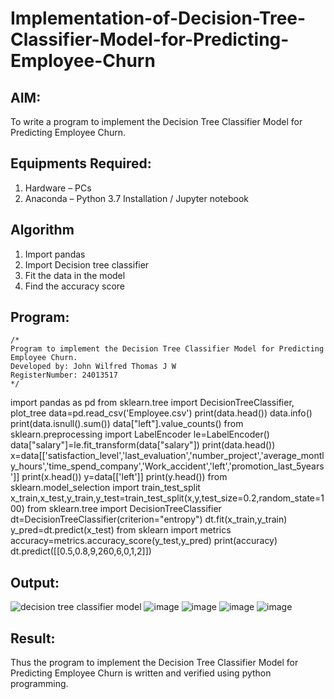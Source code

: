 # Implementation-of-Decision-Tree-Classifier-Model-for-Predicting-Employee-Churn

## AIM:
To write a program to implement the Decision Tree Classifier Model for Predicting Employee Churn.

## Equipments Required:
1. Hardware – PCs
2. Anaconda – Python 3.7 Installation / Jupyter notebook

## Algorithm
1. Import pandas
2. Import Decision tree classifier
3. Fit the data in the model
4. Find the accuracy score

## Program:
```
/*
Program to implement the Decision Tree Classifier Model for Predicting Employee Churn.
Developed by: John Wilfred Thomas J W
RegisterNumber: 24013517
*/
```
import pandas as pd
from sklearn.tree import DecisionTreeClassifier, plot_tree
data=pd.read_csv('Employee.csv')
print(data.head())
data.info()
print(data.isnull().sum())
data["left"].value_counts()
from sklearn.preprocessing import LabelEncoder
le=LabelEncoder()
data["salary"]=le.fit_transform(data["salary"])
print(data.head())
x=data[['satisfaction_level','last_evaluation','number_project','average_montly_hours','time_spend_company','Work_accident','left','promotion_last_5years']]
print(x.head())
y=data[['left']]
print(y.head())
from sklearn.model_selection import train_test_split
x_train,x_test,y_train,y_test=train_test_split(x,y,test_size=0.2,random_state=100)
from sklearn.tree import DecisionTreeClassifier
dt=DecisionTreeClassifier(criterion="entropy")
dt.fit(x_train,y_train)
y_pred=dt.predict(x_test)
from sklearn import metrics
accuracy=metrics.accuracy_score(y_test,y_pred)
print(accuracy)
dt.predict([[0.5,0.8,9,260,6,0,1,2]])


## Output:
![decision tree classifier model](sam.png)
![image](https://github.com/user-attachments/assets/fdee9ef6-a44e-43f4-9027-e6ada402d182)
![image](https://github.com/user-attachments/assets/beb2c7d3-99c7-4b78-967b-995db12bf66d)
![image](https://github.com/user-attachments/assets/d727847b-4f92-4644-a3e8-2ad63b7bb884)
![image](https://github.com/user-attachments/assets/6e6c4c4f-ed9a-4d1a-ab31-5429c1a6d9eb)




## Result:
Thus the program to implement the  Decision Tree Classifier Model for Predicting Employee Churn is written and verified using python programming.
